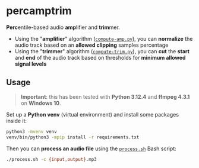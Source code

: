 # percamptrim

**Perc**entile-based audio **amp**lifier and **trim**mer.

- Using the "**amplifier**" algorithm ([`compute-amp.py`](compute-amp.py)), you can **normalize** the audio track based on an **allowed clipping** samples percentage
- Using the "**trimmer**" algorithm ([`compute-trim.py`](compute-trim.py)), you can **cut** the **start** and **end** of the audio track based on thresholds for **minimum allowed signal levels**

## Usage

> **Important**: this has been tested with **Python 3.12.4** and **ffmpeg 4.3.1** on **Windows 10**.

Set up a **Python venv** (virtual environment) and install some packages inside it:

```bash
python3 -mvenv venv
venv/bin/python3 -mpip install -r requirements.txt
```

Then you can **process an audio file** using the [`process.sh`](process.sh) Bash script:

```bash
./process.sh -c {input,output}.mp3
```
